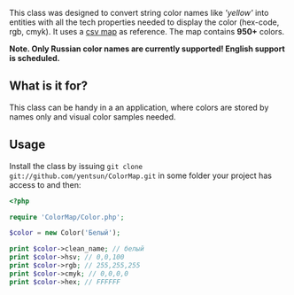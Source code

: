 This class was designed to convert string color names like *'yellow'* into entities with all the tech properties needed to display the color (hex-code, rgb, cmyk). It uses a [csv map](https://github.com/yentsun/ColorMap/blob/master/map.csv) as reference. The map contains **950+** colors.

**Note. Only Russian color names are currently supported! English support is scheduled.**


What is it for?
---------------
This class can be handy in a an application, where colors are stored by names only and visual color samples needed.


Usage
-----
Install the class by issuing ```git clone git://github.com/yentsun/ColorMap.git``` in some folder your project
has access to and then:

```php
<?php

require 'ColorMap/Color.php';

$color = new Color('Белый');

print $color->clean_name; // белый
print $color->hsv; // 0,0,100
print $color->rgb; // 255,255,255
print $color->cmyk; // 0,0,0,0
print $color->hex; // FFFFFF
```
